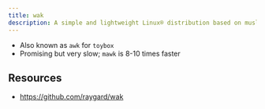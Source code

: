 ```yaml
---
title: wak
description: A simple and lightweight Linux® distribution based on musl libc and toybox
---
```


- Also known as `awk` for `toybox`
- Promising but very slow; `mawk` is 8-10 times faster

## Resources
- https://github.com/raygard/wak
